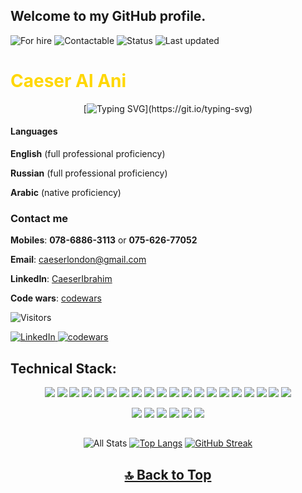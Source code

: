 <!--
**caeserlondon/caeserlondon** is a ✨ _special_ ✨ repository because its `README.md` (this file) appears on your GitHub profile.

Here are some ideas to get you started:

- 🔭 I’m currently working on ...
- 🌱 I’m currently learning ...
- 👯 I’m looking to collaborate on ...
- 🤔 I’m looking for help with ...
- 💬 Ask me about ...
- 📫 How to reach me: ...
- 😄 Pronouns: ...
- ⚡ Fun fact: ...
-->

## Welcome to my GitHub profile.

![For hire](https://img.shields.io/badge/Available_for_hire-Yes-brightgreen) ![Contactable](https://img.shields.io/badge/Contactable-absolutely-yellow) ![Status](https://img.shields.io/badge/Status-Working_on_personal_projects-ff69b4) ![Last updated](https://img.shields.io/badge/Last_updated-May_2022-blue)

<h1  style="color:#ffd700" >Caeser Al Ani</h1>

<div align="center">

[![Typing SVG](https://readme-typing-svg.herokuapp.com?font=Mulish&size=25&color=00A0FF&center=true&vCenter=true&width=900&height=60&lines=Junior+Full+Stack+Software+Developer;with+a+focus+on+design+and+always+learning.)](https://git.io/typing-svg)

 </div>
 
#### Languages

**English** (full professional proficiency)

**Russian** (full professional proficiency)

**Arabic** (native proficiency)

### Contact me

**Mobiles**: **078-6886-3113** or **075-626-77052**

**Email**: caeserlondon@gmail.com

<!-- **Portfolio**: [CaeserAL-ANI] -->

<!-- **Github**: [CaeserLondon] -->

**LinkedIn**: [CaeserIbrahim]

**Code wars**: [codewars]

[caeseral-ani]: https://caeseralani.com

<!-- [caeserlondon]: https://github.com/caeserlondon -->

[caeseribrahim]: http://uk.linkedin.com/in/caeser-ibrahim-3bb4a322a/
[codewars]: https://www.codewars.com/users/Caeser%20Ibrahim

![Visitors](https://api.visitorbadge.io/api/visitors?path=https%3A%2F%2Fgithub.com%2Fcaeserlondon&countColor=orange)
<br>

<!-- <a href="https://caeseralani.com"><img class= "center" src="https://img.shields.io/badge/WebPage-239120?style=for-the-badge&logo=rss&logoColor=white" alt="Website"> </a> -->

<a href="https://www.linkedin.com/in/caeser-ibrahim-3bb4a322a/"><img class= "center" src="https://img.shields.io/badge/LinkedIn-0077B5?style=for-the-badge&logo=linkedin&logoColor=white" alt="LinkedIn"> </a> <a href="https://www.codewars.com/users/Caeser%20Ibrahim"><img calss= "center" src="https://img.shields.io/badge/codewars-E4405F?style=for-the-badge&logo=codewars&logoColor=white" alt="codewars"></a>

<!-- <a href="https://github.com/caeserlondon"><img calss= "center" src="https://img.shields.io/badge/GitHub-100000?style=for-the-badge&logo=github&logoColor=white" alt="GitHub"> </a> -->

<!-- <div align="center"> -->

</div>

## Technical Stack:

<div align="center">
<img src="https://img.shields.io/badge/-Ruby-000000?&style=flat&logo=ruby&logoColor=e53935"/>
<img src="https://img.shields.io/badge/-HTML-000000?&style=flat&logo=html5"/>
<img src="https://img.shields.io/badge/-CSS-000000?&style=flat&logo=css3&logoColor=42A5F5"/>
<img src="https://img.shields.io/badge/-JavaScript-000000?style=flat&logo=javascript&logoColor=FFCA28" />
<img src="https://img.shields.io/badge/-React-000000?style=flat&logo=react&logoColor=03AABF" />
<img src="https://img.shields.io/badge/-jest-000000?style=flat&logo=Jest&logoColor=C55F93">
<img src="https://img.shields.io/badge/-Node.js-000000?&style=flat&logo=node.js&logoColor=8AC149"/>
<img src="https://img.shields.io/badge/-NPM-000000?&style=flat&logo=npm&logoColor=CB3837"/>
<img src="https://img.shields.io/badge/-MySQL-000000?style=flat&logo=mysql&logoColor=E6892E" />
<img src="https://img.shields.io/badge/-MongoDB-000000?style=flat&logo=mongodb&logoColor=4AAA3C" />
<img src="https://img.shields.io/badge/-git-000000?&style=flat&logo=git&logoColor=E64A19"/>
<img src="https://img.shields.io/badge/-Next.JS-000000?style=flat&logo=Next.JS&logoColor=white" />
<img src="https://img.shields.io/badge/-Github-000000?style=flat&logo=github&logoColor=DEDEDF" />
<img src="https://img.shields.io/badge/-Firebase-000000?style=flat&logo=firebase&logoColor=FBC02D" />
<img src="https://img.shields.io/badge/-GraphQL-000000?style=flat&logo=GraphQL&logoColor=FBC02D" />
<img src="https://img.shields.io/badge/-Angular-000000?style=flat&logo=Angular&logoColor=e53935" />
<img src="https://img.shields.io/badge/-vscode-000000?style=flat&logo=visual-studio-code&logoColor=2BA1F1" />
<img src="https://img.shields.io/badge/-bootstrap-000000?style=flat&logo=bootstrap&logoColor=lightpurpul" />
<img src="https://img.shields.io/badge/-Sass-000000?style=flat&logo=sass&logoColor=BE5D8D" />
<img src="https://img.shields.io/badge/-Rubi on Rails-000000?style=flat&logo=ruby-on-rails&logoColor=A52C39" />

<div align="center">

<img src="https://img.shields.io/badge/Adobe%20Photoshop-31A8FF?style=plastic&logo=Adobe%20Photoshop&logoColor=black" /> <img src="https://img.shields.io/badge/Adobe%20XD-470137?style=plastic&logo=Adobe%20XD&logoColor=#FF61F6" /> <img src="https://img.shields.io/badge/Adobe%20Illustrator-FF9A00?style=plastic&logo=adobe%20illustrator&logoColor=white" /> <img src="https://img.shields.io/badge/Adobe%20InDesign-FF3366?style=plastic&logo=Adobe%20InDesign&logoColor=white" /> <img src="https://img.shields.io/badge/Figma-F24E1E?style=plastic&logo=figma&logoColor=white" /> <img src="https://img.shields.io/badge/Gimp-gray?style=plastic&logo=Gimp&logoColor=white" />

<!-- --------------------------  -->

## <!-- <div align="center"> -->

![All Stats](https://github-readme-stats.vercel.app/api?username=caeserlondon&show_icons=true&include_all_commits=true&count_private=true&theme=dark)
[![Top Langs](https://github-readme-stats.vercel.app/api/top-langs/?username=caeserlondon&layout=compact&theme=dark)](https://github.com/caeserlondon/github-readme-stats)
[![GitHub Streak](https://github-readme-streak-stats.herokuapp.com/?user=caeserlondon&theme=dark)](https://github.com/caeserlondon)

<!-- ## personal portfolio: -->

<!-- <a href="https://caeseralani.com"><img class= "center" src="https://img.shields.io/badge/WebPage-239120?style=for-the-badge&logo=rss&logoColor=white" alt="Website"> </a> -->

## [🔝 Back to Top](#Welcome-to-my-GitHub-profile)
